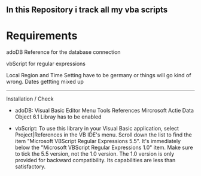 In this Repository i track all my vba scripts
----
# Requirements
adoDB Reference for the database connection 
	
vbScript for regular expressions

Local Region and Time Setting have to be germany or things will go kind of wrong.
Dates gettting mixed up

----
Installation / Check 
- adoDB:
Visual Basic Editor Menu Tools References Mircrosoft Actie Data Object 6.1 Libray has to be enabled

-  vbScript:
To use this library in your Visual Basic application, select Project|References in the VB IDE's menu. 
 Scroll down the list to find the item "Microsoft VBScript Regular Expressions 5.5". It's immediately below the "Microsoft VBScript Regular Expressions 1.0" item.
 Make sure to tick the 5.5 version, not the 1.0 version. The 1.0 version is only provided for backward compatibility. Its capabilities are less than satisfactory.

 
